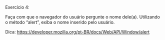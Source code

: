 Exercício 4:

Faça com que o navegador do usuário pergunte o nome dele(a). Utilizando o método “alert”, exiba o nome inserido pelo usuário.

Dica: https://developer.mozilla.org/pt-BR/docs/Web/API/Window/alert
